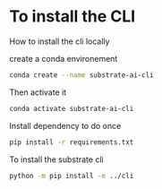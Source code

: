 # To install the CLI 

How to install the cli locally

create a conda environement 

``` bash
conda create --name substrate-ai-cli
```

Then activate it


``` bash
conda activate substrate-ai-cli
```


Install dependency to do once
``` bash
pip install -r requirements.txt
```

To install the substrate cli

``` bash
python -m pip install -e ../cli   
```
